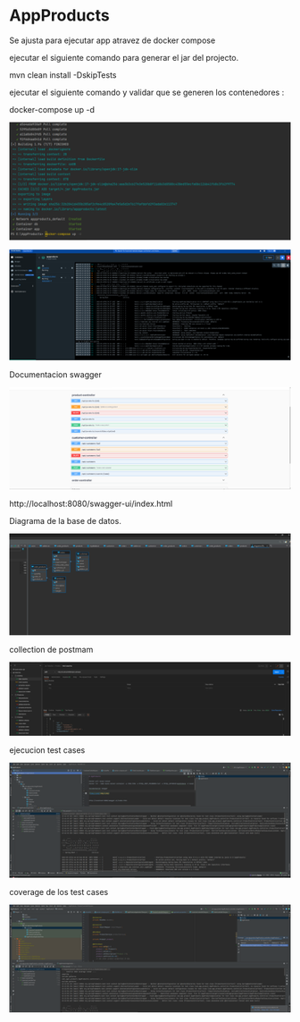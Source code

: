 # AppProducts

Se ajusta para ejecutar app atravez de docker compose 

ejecutar el siguiente comando para generar el jar del projecto.

mvn clean install -DskipTests 

ejecutar el siguiente comando y validar que se generen los contenedores :

docker-compose up -d


![img_4.png](img_4.png)

![img_5.png](img_5.png)



Documentacion swagger

![img_2.png](img_2.png)


http://localhost:8080/swagger-ui/index.html




Diagrama de la base de datos.

![img.png](img.png)

collection de postmam 

![img_1.png](img_1.png)


ejecucion test cases

![img_3.png](img_3.png)

coverage de los test cases 

![img_6.png](img_6.png)


